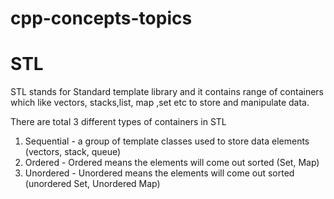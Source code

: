 # cpp-concepts-topics

# STL

STL stands for Standard template library and it contains range of containers which like vectors, stacks,list, map ,set etc to store and manipulate data.

There are total 3 different types of containers in STL 

1. Sequential - a group of template classes used to store data elements (vectors, stack, queue)
2. Ordered - Ordered means the elements will come out sorted (Set, Map)
3. Unordered - Unordered means the elements will come out sorted (unordered Set, Unordered Map)
